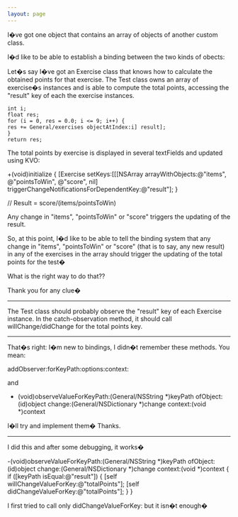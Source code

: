 ```yaml
---
layout: page
---
```


I�ve got one object that contains an array of objects of another custom class.

I�d like to be able to establish a binding between the two kinds of obects:

Let�s say I�ve got an Exercise class that knows how to calculate the obtained points for that exercise.
The Test class owns an array of exercise�s instances and is able to compute the total points, accessing the "result" key of each the exercise instances.

    
    int i;
    float res;
    for (i = 0, res = 0.0; i <= 9; i++) {
	res += General/exercises objectAtIndex:i] result];
    }
    return res;


The total points by exercise is displayed in several textFields and updated using KVO:

    
+(void)initialize
{
    [Exercise setKeys:[[[NSArray arrayWithObjects:@"items", @"pointsToWin", @"score", nil]
      triggerChangeNotificationsForDependentKey:@"result"];
}

// Result = score/(items/pointsToWin)


Any change in "items", "pointsToWin" or "score" triggers the updating of the result.

So, at this point, I�d like to be able to tell the binding system that any change in "items", "pointsToWin" or "score" (that is to say, any new result) in any of the exercises in the array should trigger the updating of the total points for the test�

What is the right way to do that??

Thank you for any clue�

----

The Test class should probably observe the "result" key of each Exercise instance. In the catch-observation method, it should call willChange/didChange for the total points key.

----

That�s right: I�m new to bindings, I didn�t remember these methods. You mean:
    
addObserver:forKeyPath:options:context:

and

- (void)observeValueForKeyPath:(General/NSString *)keyPath ofObject:(id)object
    change:(General/NSDictionary *)change context:(void *)context


I�ll try and implement them� Thanks.

----

I did this and after some debugging, it works�

    
-(void)observeValueForKeyPath:(General/NSString *)keyPath
		     ofObject:(id)object
		       change:(General/NSDictionary *)change
		      context:(void *)context
{
    if ([keyPath isEqual:@"result"]) {
	[self willChangeValueForKey:@"totalPoints"];
	[self didChangeValueForKey:@"totalPoints"];
    }
}


I first tried to call only didChangeValueForKey: but it isn�t enough�